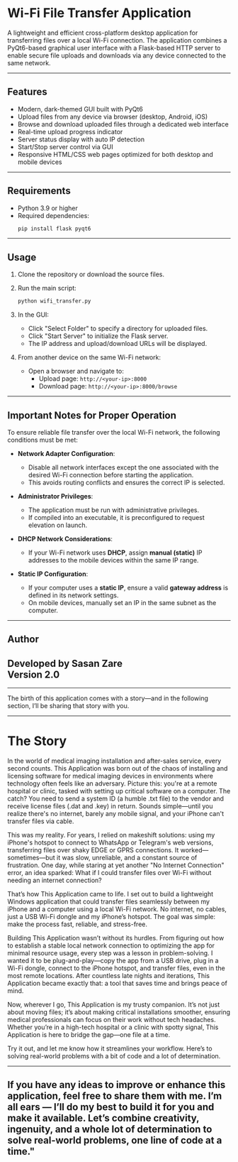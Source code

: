 
# Wi-Fi File Transfer Application

A lightweight and efficient cross-platform desktop application for transferring files over a local Wi-Fi connection. The application combines a PyQt6-based graphical user interface with a Flask-based HTTP server to enable secure file uploads and downloads via any device connected to the same network.

---

## Features

- Modern, dark-themed GUI built with PyQt6
- Upload files from any device via browser (desktop, Android, iOS)
- Browse and download uploaded files through a dedicated web interface
- Real-time upload progress indicator
- Server status display with auto IP detection
- Start/Stop server control via GUI
- Responsive HTML/CSS web pages optimized for both desktop and mobile devices

---

## Requirements

- Python 3.9 or higher
- Required dependencies:
  ```bash
  pip install flask pyqt6
  ```

---

## Usage

1. Clone the repository or download the source files.
2. Run the main script:
   ```bash
   python wifi_transfer.py
   ```
3. In the GUI:
   - Click "Select Folder" to specify a directory for uploaded files.
   - Click "Start Server" to initialize the Flask server.
   - The IP address and upload/download URLs will be displayed.

4. From another device on the same Wi-Fi network:
   - Open a browser and navigate to:
     - Upload page: `http://<your-ip>:8000`
     - Download page: `http://<your-ip>:8000/browse`

---

## Important Notes for Proper Operation

To ensure reliable file transfer over the local Wi-Fi network, the following conditions must be met:

- **Network Adapter Configuration**:
  - Disable all network interfaces except the one associated with the desired Wi-Fi connection before starting the application.
  - This avoids routing conflicts and ensures the correct IP is selected.

- **Administrator Privileges**:
  - The application must be run with administrative privileges.
  - If compiled into an executable, it is preconfigured to request elevation on launch.

- **DHCP Network Considerations**:
  - If your Wi-Fi network uses **DHCP**, assign **manual (static)** IP addresses to the mobile devices within the same IP range.

- **Static IP Configuration**:
  - If your computer uses a **static IP**, ensure a valid **gateway address** is defined in its network settings.
  - On mobile devices, manually set an IP in the same subnet as the computer.


---

## Author

Developed by Sasan Zare  
Version 2.0
---
---

The birth of this application comes with a story—and in the following section, I’ll be sharing that story with you.

---
# The Story

In the world of medical imaging installation and after-sales service, every second counts. This Application was born out of the chaos of installing and licensing software for medical imaging devices in environments where technology often feels like an adversary. Picture this: you're at a remote hospital or clinic, tasked with setting up critical software on a computer. The catch? You need to send a system ID (a humble .txt file) to the vendor and receive license files (.dat and .key) in return. Sounds simple—until you realize there's no internet, barely any mobile signal, and your iPhone can't transfer files via cable.

This was my reality. For years, I relied on makeshift solutions: using my iPhone's hotspot to connect to WhatsApp or Telegram's web versions, transferring files over shaky EDGE or GPRS connections. It worked—sometimes—but it was slow, unreliable, and a constant source of frustration. One day, while staring at yet another "No Internet Connection" error, an idea sparked: What if I could transfer files over Wi-Fi without needing an internet connection?

That’s how This Application came to life. I set out to build a lightweight Windows application that could transfer files seamlessly between my iPhone and a computer using a local Wi-Fi network. No internet, no cables, just a USB Wi-Fi dongle and my iPhone’s hotspot. The goal was simple: make the process fast, reliable, and stress-free.

Building This Application wasn’t without its hurdles. From figuring out how to establish a stable local network connection to optimizing the app for minimal resource usage, every step was a lesson in problem-solving. I wanted it to be plug-and-play—copy the app from a USB drive, plug in a Wi-Fi dongle, connect to the iPhone hotspot, and transfer files, even in the most remote locations. After countless late nights and iterations, This Application became exactly that: a tool that saves time and brings peace of mind.

Now, wherever I go, This Application is my trusty companion. It’s not just about moving files; it’s about making critical installations smoother, ensuring medical professionals can focus on their work without tech headaches. Whether you’re in a high-tech hospital or a clinic with spotty signal, This Application is here to bridge the gap—one file at a time.

Try it out, and let me know how it streamlines your workflow. Here’s to solving real-world problems with a bit of code and a lot of determination.

---
## If you have any ideas to improve or enhance this application, feel free to share them with me. I’m all ears — I’ll do my best to build it for you and make it available. Let’s combine creativity, ingenuity, and a whole lot of determination to solve real-world problems, one line of code at a time."
